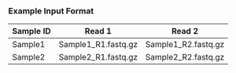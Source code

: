 
### **Example Input Format**
| Sample ID | Read 1 | Read 2 |
|-----------|--------|--------|
| Sample1   | Sample1_R1.fastq.gz | Sample1_R2.fastq.gz |
| Sample2   | Sample2_R1.fastq.gz | Sample2_R2.fastq.gz |
